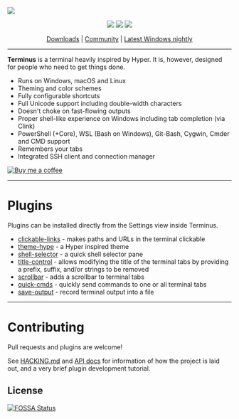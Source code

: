 ![](https://github.com/Eugeny/terminus/raw/master/docs/readme.png)

<p align="center">
  <a href="https://raw.githubusercontent.com/Eugeny/terminus/master/LICENSE"><img src="https://img.shields.io/badge/license-MIT-blue.svg"/></a> <a href="https://travis-ci.org/Eugeny/terminus"><img src="https://travis-ci.org/Eugeny/terminus.svg?branch=master"/></a>
  <a href="https://ci.appveyor.com/project/Eugeny/terminus"><img src="https://ci.appveyor.com/api/projects/status/wnnq4hm5mbd9rgoy?svg=true"/></a>
</p>

<p align="center">
  <a href="https://github.com/Eugeny/terminus/releases/latest">Downloads</a> | <a href="https://gitter.im/terminus-terminal/community">Community</a>  | <a href="https://ci.appveyor.com/project/Eugeny/terminus/build/artifacts">Latest Windows nightly</a>
</p>

----

**Terminus** is a terminal heavily inspired by Hyper. It is, however, designed for people who need to get things done.

  * Runs on Windows, macOS and Linux
  * Theming and color schemes
  * Fully configurable shortcuts
  * Full Unicode support including double-width characters
  * Doesn't choke on fast-flowing outputs
  * Proper shell-like experience on Windows including tab completion (via Clink)
  * PowerShell (+Core), WSL (Bash on Windows), Git-Bash, Cygwin, Cmder and CMD support
  * Remembers your tabs
  * Integrated SSH client and connection manager


[![Buy me a coffee](https://github.com/Eugeny/terminus/raw/master/docs/kofi.png)](https://ko-fi.com/eugeny)


---

# Plugins

Plugins can be installed directly from the Settings view inside Terminus.

  * [clickable-links](https://github.com/Eugeny/terminus-clickable-links) - makes paths and URLs in the terminal clickable
  * [theme-hype](https://github.com/Eugeny/terminus-theme-hype) - a Hyper inspired theme
  * [shell-selector](https://github.com/Eugeny/terminus-shell-selector) - a quick shell selector pane
  * [title-control](https://github.com/kbjr/terminus-title-control) - allows modifying the title of the terminal tabs by providing a prefix, suffix, and/or strings to be removed
  * [scrollbar](https://github.com/kbjr/terminus-scrollbar) - adds a scrollbar to terminal tabs
  * [quick-cmds](https://github.com/Domain/terminus-quick-cmds) - quickly send commands to one or all terminal tabs
  * [save-output](https://github.com/Eugeny/terminus-save-output) - record terminal output into a file

---

# Contributing

Pull requests and plugins are welcome!

See [HACKING.md](https://github.com/Eugeny/terminus/blob/master/HACKING.md) and [API docs](http://ajenti.org/terminus-docs/) for information of how the project is laid out, and a very brief plugin development tutorial.

## License
[![FOSSA Status](https://app.fossa.io/api/projects/git%2Bhttps%3A%2F%2Fgithub.com%2FEugeny%2Fterminus.svg?type=large)](https://app.fossa.io/projects/git%2Bhttps%3A%2F%2Fgithub.com%2FEugeny%2Fterminus?ref=badge_large)
